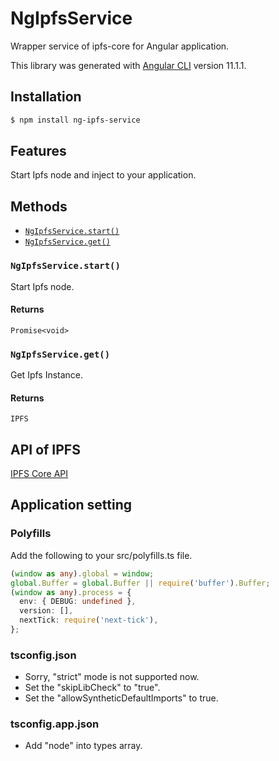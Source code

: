# NgIpfsService

Wrapper service of ipfs-core for Angular application.

This library was generated with [Angular CLI](https://github.com/angular/angular-cli) version 11.1.1.

## Installation

```bash
$ npm install ng-ipfs-service
```

## Features

Start Ipfs node and inject to your application.

## Methods

- [`NgIpfsService.start()`](#NgIpfsServicestart)
- [`NgIpfsService.get()`](#NgIpfsServiceget)

### `NgIpfsService.start()`

Start Ipfs node.

#### Returns

`Promise<void>`

### `NgIpfsService.get()`

Get Ipfs Instance.

#### Returns

`IPFS`

## API of IPFS

[IPFS Core API](https://github.com/ipfs/js-ipfs/tree/master/docs/core-api#ipfs-core-api)

## Application setting

### Polyfills

Add the following to your src/polyfills.ts file.

```polyfills.ts
(window as any).global = window;
global.Buffer = global.Buffer || require('buffer').Buffer;
(window as any).process = {
  env: { DEBUG: undefined },
  version: [],
  nextTick: require('next-tick'),
};
```

### tsconfig.json

- Sorry, "strict" mode is not supported now.
- Set the "skipLibCheck" to "true".
- Set the "allowSyntheticDefaultImports" to true.

### tsconfig.app.json

- Add "node" into types array.
